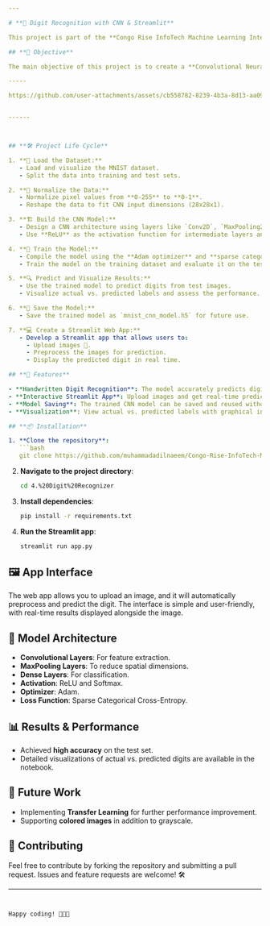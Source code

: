 ```yaml
---

# **🧠 Digit Recognition with CNN & Streamlit**

This project is part of the **Congo Rise InfoTech Machine Learning Internship** and aims to build a digit recognition model using the famous **MNIST dataset**. The model is deployed via a Streamlit web app, allowing users to upload images and receive real-time digit predictions. 🚀

## **🎯 Objective**

The main objective of this project is to create a **Convolutional Neural Network (CNN)** that can classify 28x28 grayscale images of handwritten digits (0-9). The project also includes the development of a user-friendly **Streamlit web app** for easy image upload and prediction.

-----

https://github.com/user-attachments/assets/cb558782-8239-4b3a-8d13-aa095fa1ecaa


------



## **🛠️ Project Life Cycle**

1. **📂 Load the Dataset:**
   - Load and visualize the MNIST dataset.
   - Split the data into training and test sets.

2. **🎨 Normalize the Data:**
   - Normalize pixel values from **0-255** to **0-1**.
   - Reshape the data to fit CNN input dimensions (28x28x1).

3. **🏗️ Build the CNN Model:**
   - Design a CNN architecture using layers like `Conv2D`, `MaxPooling2D`, and `Dense`.
   - Use **ReLU** as the activation function for intermediate layers and **Softmax** for the output layer.

4. **🚀 Train the Model:**
   - Compile the model using the **Adam optimizer** and **sparse categorical cross-entropy** loss function.
   - Train the model on the training dataset and evaluate it on the test set.

5. **🔍 Predict and Visualize Results:**
   - Use the trained model to predict digits from test images.
   - Visualize actual vs. predicted labels and assess the performance.

6. **💾 Save the Model:**
   - Save the trained model as `mnist_cnn_model.h5` for future use.

7. **💻 Create a Streamlit Web App:**
   - Develop a Streamlit app that allows users to:
     - Upload images 📸.
     - Preprocess the images for prediction.
     - Display the predicted digit in real time.

## **🌟 Features**

- **Handwritten Digit Recognition**: The model accurately predicts digits from the MNIST dataset.
- **Interactive Streamlit App**: Upload images and get real-time predictions.
- **Model Saving**: The trained CNN model can be saved and reused without retraining.
- **Visualization**: View actual vs. predicted labels with graphical insights.

## **📦 Installation**

1. **Clone the repository**:
   ```bash
   git clone https://github.com/muhammadadilnaeem/Congo-Rise-InfoTech-Machine-Learning-Internship-Projects.git
   ```

2. **Navigate to the project directory**:
   ```bash
   cd 4.%20Digit%20Recognizer
   ```

3. **Install dependencies**:
   ```bash
   pip install -r requirements.txt
   ```

4. **Run the Streamlit app**:
   ```bash
   streamlit run app.py
   ```

## **🖼️ App Interface**

The web app allows you to upload an image, and it will automatically preprocess and predict the digit. The interface is simple and user-friendly, with real-time results displayed alongside the image.

## 🧠 Model Architecture

- **Convolutional Layers**: For feature extraction.
- **MaxPooling Layers**: To reduce spatial dimensions.
- **Dense Layers**: For classification.
- **Activation**: ReLU and Softmax.
- **Optimizer**: Adam.
- **Loss Function**: Sparse Categorical Cross-Entropy.

## **📊 Results & Performance**

- Achieved **high accuracy** on the test set.
- Detailed visualizations of actual vs. predicted digits are available in the notebook.

## **🤖 Future Work**

- Implementing **Transfer Learning** for further performance improvement.
- Supporting **colored images** in addition to grayscale.

## **🤝 Contributing**

Feel free to contribute by forking the repository and submitting a pull request. Issues and feature requests are welcome! 🛠️


---
```


Happy coding! 🧑‍💻✨



